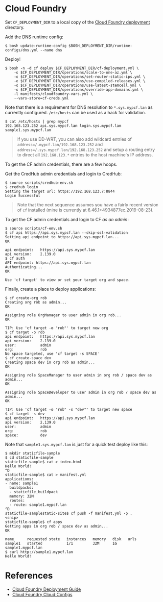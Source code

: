 # Cloud Foundry

Set `CF_DEPLOYMENT_DIR` to a local copy of the [Cloud Foundry deployment](https://github.com/cloudfoundry/cf-deployment/) directory.

Add the DNS runtime config:
```
$ bosh update-runtime-config $BOSH_DEPLOYMENT_DIR/runtime-configs/dns.yml --name dns
```

Deploy!
```
$ bosh -n -d cf deploy $CF_DEPLOYMENT_DIR/cf-deployment.yml \
    -o $CF_DEPLOYMENT_DIR/operations/scale-to-one-az.yml \
    -o $CF_DEPLOYMENT_DIR/operations/set-router-static-ips.yml \
    -o $CF_DEPLOYMENT_DIR/operations/use-compiled-releases.yml \
    -o $CF_DEPLOYMENT_DIR/operations/use-latest-stemcell.yml \
    -o $CF_DEPLOYMENT_DIR/operations/override-app-domains.yml \
    -l manifests/cloudfoundry-vars.yml \
    --vars-store=cf-creds.yml
```

Note that there is a requirement for DNS resolution to `*.sys.mypcf.lan` as currently configured. `/etc/hosts` can be used as a hack for validation.

```
$ cat /etc/hosts | grep mypcf
192.168.123.252 api.sys.mypcf.lan login.sys.mypcf.lan sample1.sys.mypcf.lan
```

> If you use DD-WRT, you can also add wildcard entries of `address=/.mypcf.lan/192.168.123.252` and `address=/.sys.mypcf.lan/192.168.123.252` and setup a routing entry to direct all `192.168.123.*` entries to the host machine's IP address.

To get the CF admin credentials, there are a few hoops.

Get the CredHub admin credentials and login to CredHub:
```
$ source scripts/credhub-env.sh 
$ credhub login
Setting the target url: https://192.168.123.7:8844
Login Successful
```

> Note that the next sequence assumes you have a fairly recent version of `cf` installed (mine is currently at 
6.46.1+4934877ec.2019-08-23).

To get the CF admin credentials and login to CF _as an admin_:
```
$ source scripts/cf-env.sh
$ cf api https://api.sys.mypcf.lan --skip-ssl-validation
Setting api endpoint to https://api.sys.mypcf.lan...
OK

api endpoint:   https://api.sys.mypcf.lan
api version:    2.139.0
$ cf auth
API endpoint: https://api.sys.mypcf.lan
Authenticating...
OK

Use 'cf target' to view or set your target org and space.
```

Finally, create a place to deploy applications:
```
$ cf create-org rob
Creating org rob as admin...
OK

Assigning role OrgManager to user admin in org rob...
OK

TIP: Use 'cf target -o "rob"' to target new org
$ cf target -o rob
api endpoint:   https://api.sys.mypcf.lan
api version:    2.139.0
user:           admin
org:            rob
No space targeted, use 'cf target -s SPACE'
$ cf create-space dev
Creating space dev in org rob as admin...
OK

Assigning role SpaceManager to user admin in org rob / space dev as admin...
OK

Assigning role SpaceDeveloper to user admin in org rob / space dev as admin...
OK

TIP: Use 'cf target -o "rob" -s "dev"' to target new space
$ cf target -s dev
api endpoint:   https://api.sys.mypcf.lan
api version:    2.139.0
user:           admin
org:            rob
space:          dev
```

Note that `sample1.sys.mypcf.lan` is just for a quick test deploy like this:
```
$ mkdir staticfile-sample
$ cd staticfile-sample
staticfile-sample$ cat > index.html
Hello World!
^D
staticfile-sample$ cat > manifest.yml
applications:
- name: sample1
  buildpacks:
  - staticfile_buildpack
  memory: 32M
  routes:
  - route: sample1.mypcf.lan
^D
staticfile-samplestatic-site$ cf push -f manifest.yml -p .
<snip>
staticfile-sample$ cf apps
Getting apps in org rob / space dev as admin...
OK

name      requested state   instances   memory   disk   urls
sample1   started           1/1         32M      1G     sample1.mypcf.lan
$ curl http://sample1.mypcf.lan
Hello World!
```

# References

* [Cloud Foundry Deployment Guide](https://github.com/cloudfoundry/cf-deployment/blob/master/texts/deployment-guide.md)
* [Cloud Foundry Cloud Configs](https://github.com/cloudfoundry/cf-deployment/blob/master/texts/on-cloud-configs.md)
